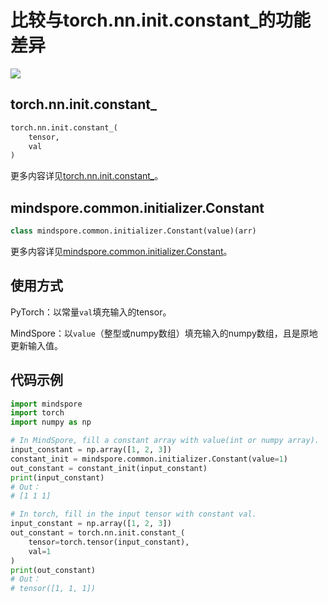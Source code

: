 # 比较与torch.nn.init.constant_的功能差异

<a href="https://gitee.com/mindspore/docs/blob/r2.0/docs/mindspore/source_zh_cn/note/api_mapping/pytorch_diff/Constant.md" target="_blank"><img src="https://mindspore-website.obs.cn-north-4.myhuaweicloud.com/website-images/r2.0/resource/_static/logo_source.png"></a>

## torch.nn.init.constant_

```python
torch.nn.init.constant_(
    tensor,
    val
)
```

更多内容详见[torch.nn.init.constant_](https://pytorch.org/docs/1.5.0/nn.init.html#torch.nn.init.constant_)。

## mindspore.common.initializer.Constant

```python
class mindspore.common.initializer.Constant(value)(arr)
```

更多内容详见[mindspore.common.initializer.Constant](https://mindspore.cn/docs/zh-CN/master/api_python/mindspore.common.initializer.html#mindspore.common.initializer.Constant)。

## 使用方式

PyTorch：以常量`val`填充输入的tensor。

MindSpore：以`value`（整型或numpy数组）填充输入的numpy数组，且是原地更新输入值。

## 代码示例

```python
import mindspore
import torch
import numpy as np

# In MindSpore, fill a constant array with value(int or numpy array).
input_constant = np.array([1, 2, 3])
constant_init = mindspore.common.initializer.Constant(value=1)
out_constant = constant_init(input_constant)
print(input_constant)
# Out：
# [1 1 1]

# In torch, fill in the input tensor with constant val.
input_constant = np.array([1, 2, 3])
out_constant = torch.nn.init.constant_(
    tensor=torch.tensor(input_constant),
    val=1
)
print(out_constant)
# Out：
# tensor([1, 1, 1])
```